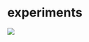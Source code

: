 # experiments

[![](https://mermaid.ink/img/pako:eNptUctqwzAQ\_BWzubTgQA7uRYWe2ltPzdVQttbYViPJQg8aE\_LvlVvbBBydRjOzs-zuhZpBggR1nl1fvH\_Utsjv03Fz4g77\_YvkyM8b1ikHrSzCVsLZwSsDG8PDDX6cnVNedoX09Y0mLvXLd1Jikgp3BAMOyd9TpE\_dSv-XT0G5NbY0W9ZjUKvw55pGYs9mYdf55g0cHZo1adQobiYrWqW12LUtng6HMkQ\_nCB2VVXNeP-jZOxF5c5UkoE3rGTe-GWKqyn2MKhJZCjRctKxptpeszW53BlvUsXBk2hZB5TEKQ7H0TYkok9YTK-K8wHN7Lr-AuLxny0)](https://mermaid.live/edit#pako:eNptUctqwzAQ\_BWzubTgQA7uRYWe2ltPzdVQttbYViPJQg8aE\_LvlVvbBBydRjOzs-zuhZpBggR1nl1fvH\_Utsjv03Fz4g77\_YvkyM8b1ikHrSzCVsLZwSsDG8PDDX6cnVNedoX09Y0mLvXLd1Jikgp3BAMOyd9TpE\_dSv-XT0G5NbY0W9ZjUKvw55pGYs9mYdf55g0cHZo1adQobiYrWqW12LUtng6HMkQ\_nCB2VVXNeP-jZOxF5c5UkoE3rGTe-GWKqyn2MKhJZCjRctKxptpeszW53BlvUsXBk2hZB5TEKQ7H0TYkok9YTK-K8wHN7Lr-AuLxny0)
